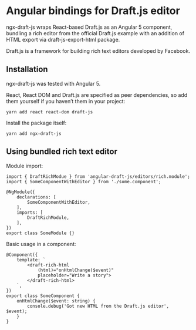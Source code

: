 # Angular bindings for Draft.js editor

ngx-draft-js wraps React-based Draft.js as an Angular 5 component,
bundling a rich editor from the official Draft.js example
with an addition of HTML export via draft-js-export-html package.

Draft.js is a framework for building rich text editors
developed by Facebook.

## Installation

ngx-draft-js was tested with Angular 5.

React, React DOM and Draft.js are specified as peer dependencies,
so add them yourself if you haven’t them in your project:

    yarn add react react-dom draft-js

Install the package itself:

    yarn add ngx-draft-js


## Using bundled rich text editor

Module import:

    import { DraftRichModue } from 'angular-draft-js/editors/rich.module';
    import { SomeComponentWithEditor } from './some.component';

    @NgModule({
        declarations: [
            SomeComponentWithEditor,
        ],
        imports: [
            DraftRichModule,
        ],
    })
    export class SomeModule {}


Basic usage in a component:

    @Component({
        template: `
            <draft-rich-html
                (html)="onHtmlChange($event)"
                placeholder="Write a story">
            </draft-rich-html>
        `,
    })
    export class SomeComponent {
        onHtmlChange($event: string) {
            console.debug('Got new HTML from the Draft.js editor', $event);
        }
    }
